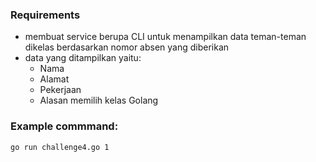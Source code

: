 ### Requirements
- membuat service berupa CLI untuk menampilkan data teman-teman dikelas berdasarkan nomor absen yang diberikan
- data yang ditampilkan yaitu:
  - Nama
  - Alamat
  - Pekerjaan
  - Alasan memilih kelas Golang

### Example commmand:
```
go run challenge4.go 1
```
